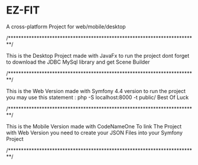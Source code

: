 # EZ-FIT
                    
A cross-platform Project for web/mobile/desktop

/*************************************************************************/

This is the Desktop Project made with JavaFx
to run the project dont forget to download the JDBC MySql library and get Scene Builder

/*************************************************************************/

This is the Web Version made with Symfony 4.4 version
to run the project you may use this statement : php -S localhost:8000 -t public/ Best Of Luck

/*************************************************************************/

This is the Mobile Version made with CodeNameOne
To link The Project with Web Version you need to create your JSON Files into your Symfony Project

/*************************************************************************/
